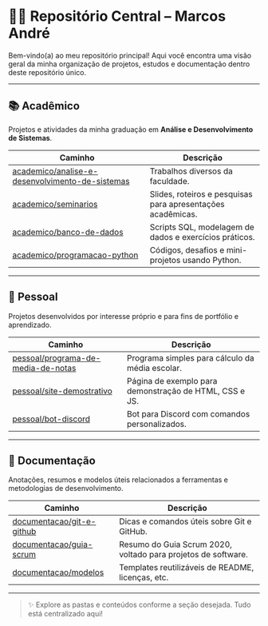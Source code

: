 # 👨‍💻 Repositório Central – Marcos André

Bem-vindo(a) ao meu repositório principal! Aqui você encontra uma visão geral da minha organização de projetos, estudos e documentação dentro deste repositório único.

---

## 📚 Acadêmico

Projetos e atividades da minha graduação em **Análise e Desenvolvimento de Sistemas**.

| Caminho | Descrição |
|--------|-----------|
| [academico/analise-e-desenvolvimento-de-sistemas](./academico/analise-e-desenvolvimento-de-sistemas) | Trabalhos diversos da faculdade. |
| [academico/seminarios](./academico/seminarios) | Slides, roteiros e pesquisas para apresentações acadêmicas. |
| [academico/banco-de-dados](./academico/banco-de-dados) | Scripts SQL, modelagem de dados e exercícios práticos. |
| [academico/programacao-python](./academico/programacao-python) | Códigos, desafios e mini-projetos usando Python. |

---

## 🧪 Pessoal

Projetos desenvolvidos por interesse próprio e para fins de portfólio e aprendizado.

| Caminho | Descrição |
|--------|-----------|
| [pessoal/programa-de-media-de-notas](./pessoal/programa-de-media-de-notas) | Programa simples para cálculo da média escolar. |
| [pessoal/site-demostrativo](./pessoal/site-demostrativo) | Página de exemplo para demonstração de HTML, CSS e JS. |
| [pessoal/bot-discord](./pessoal/bot-discord) | Bot para Discord com comandos personalizados. |

---

## 📄 Documentação

Anotações, resumos e modelos úteis relacionados a ferramentas e metodologias de desenvolvimento.

| Caminho | Descrição |
|--------|-----------|
| [documentacao/git-e-github](./documentacao/git-e-github) | Dicas e comandos úteis sobre Git e GitHub. |
| [documentacao/guia-scrum](./documentacao/guia-scrum) | Resumo do Guia Scrum 2020, voltado para projetos de software. |
| [documentacao/modelos](./documentacao/modelos) | Templates reutilizáveis de README, licenças, etc. |

---

> ✨ Explore as pastas e conteúdos conforme a seção desejada. Tudo está centralizado aqui! 
